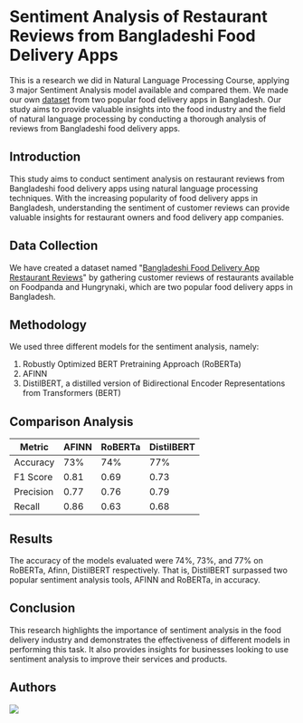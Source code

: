 # Sentiment Analysis of Restaurant Reviews from Bangladeshi Food Delivery Apps
This is a research we did in Natural Language Processing Course, applying 3 major Sentiment Analysis model available and compared them. We made our own [dataset](http://doi.org/10.17632/wc87kpk6ks) from two popular food delivery apps in Bangladesh. Our study aims to provide valuable insights into the food industry and the field of natural language processing by conducting a thorough analysis of reviews from Bangladeshi food delivery apps.

## Introduction
This study aims to conduct sentiment analysis on restaurant reviews from Bangladeshi food delivery apps using natural language processing techniques. With the increasing popularity of food delivery apps in Bangladesh, understanding the sentiment of customer reviews can provide valuable insights for restaurant owners and food delivery app companies.

## Data Collection
We have created a dataset named "[Bangladeshi Food Delivery App Restaurant Reviews](http://doi.org/10.17632/wc87kpk6ks)" by gathering customer reviews of restaurants available on Foodpanda and Hungrynaki, which are two popular food delivery apps in Bangladesh.

## Methodology
We used three different models for the sentiment analysis, namely:

1. Robustly Optimized BERT Pretraining Approach (RoBERTa)
2. AFINN
3. DistilBERT, a distilled version of Bidirectional Encoder Representations from Transformers (BERT)

## Comparison Analysis
| Metric    | AFINN | RoBERTa | DistilBERT  |
|-----------|-------|---------|-------------|
| Accuracy  | 73%   | 74%     | 77%         |
| F1 Score  | 0.81  | 0.69    | 0.73        |
| Precision | 0.77  | 0.76    | 0.79        |
| Recall    | 0.86  | 0.63    | 0.68        |


## Results
The accuracy of the models evaluated were 74%, 73%, and 77% on RoBERTa, Afinn, DistilBERT respectively. That is, DistilBERT surpassed two popular sentiment analysis tools, AFINN and RoBERTa, in accuracy.



## Conclusion
This research highlights the importance of sentiment analysis in the food delivery industry and demonstrates the effectiveness of different models in performing this task. It also provides insights for businesses looking to use sentiment analysis to improve their services and products.

## Authors

<a href="https://github.com/errhythm/BDFoodAppSentiment/graphs/contributors">
  <img src="https://contrib.rocks/image?repo=errhythm/BDFoodAppSentiment" />
</a>
